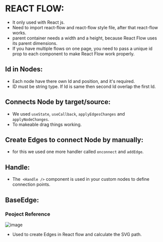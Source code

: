 # REACT FLOW:

- It only used with React js.
- Need to import react-flow and react-flow style file, after that react-flow works.
- parent container needs a width and a height, because React Flow uses its parent dimensions.
- If you have multiple flows on one page, you need to pass a unique id prop to each component to make React Flow work properly.

## Id in Nodes:

- Each node have there own Id and position, and it's required.
- ID must be string type. If Id is same then second Id overlap the first Id.

## Connects Node by target/source:

- We used `useState`, `useCallback`, `applyEdgesChanges` and `applyNodeChanges`.
- To makeable drag things working.

## Create Edges to connect Node by manually:

- for this we used one more handler called `onconnect` and `addEdge`.

## Handle:

- The` <Handle />` component is used in your custom nodes to define connection points.

## BaseEdge:

### Peoject Reference 
![image](https://github.com/Jagrati1213/react-flow-learning/assets/85276293/b64974d4-73e7-440e-8893-666f2e745dd6)

- Used to create Edges in React flow and calculate the SVG path.
<!-- Another Way : works properly with normal function - useCallback just used re-render only updated part instead of whole component

const fun = (changes) => {
return setNodes((nodes) => applyNodeChanges(changes, nodes));
}
const fun1 = (changes) => {
return setEdges((nodes) => applyEdgeChanges(changes, nodes));
} -->
